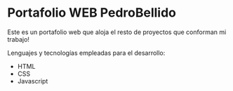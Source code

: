 # Portafolio WEB PedroBellido
Este es un portafolio web que aloja el resto de proyectos que conforman mi trabajo!

Lenguajes y tecnologías empleadas para el desarrollo:

- HTML
- CSS
- Javascript
